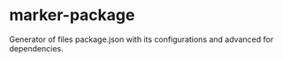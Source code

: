 # marker-package
Generator of files package.json with its configurations and advanced for dependencies.
